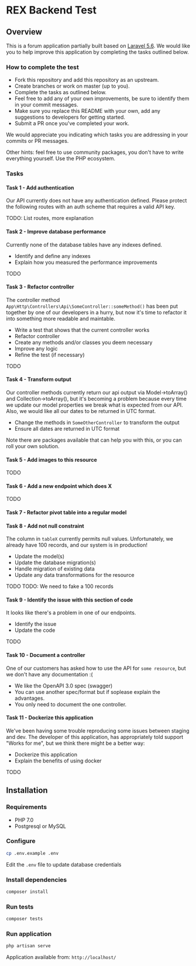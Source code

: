 # REX Backend Test

## Overview

This is a forum application partially built based on [Laravel 5.6](https://laravel.com/).
We would like you to help improve this application by completing the tasks outlined below.

### How to complete the test

* Fork this repository and add this repository as an upstream.
* Create branches or work on master (up to you).
* Complete the tasks as outlined below.
* Feel free to add any of your own improvements, be sure to identify them in your commit messages.
* Make sure you replace this README with your own, add any suggestions to developers for getting started.
* Submit a PR once you've completed your work.

We would appreciate you indicating which tasks you are addressing in your commits or PR messages.

Other hints: feel free to use community packages, you don't have to write everything yourself. Use the PHP ecosystem.

### Tasks

#### Task 1 - Add authentication 

Our API currently does not have any authentication defined.  Please protect the following routes with an auth scheme that requires a valid API key.

TODO: List routes, more explanation

#### Task 2 - Improve database performance

Currently none of the database tables have any indexes defined. 

* Identify and define any indexes
* Explain how you measured the performance improvements

TODO

#### Task 3 - Refactor controller

The controller method `App\Http\Controllers\Api\SomeController::someMethod()` has been put together by one of our developers in a hurry, but now it's time to refactor it into something more readable and maintable.

* Write a test that shows that the current controller works
* Refactor controller
* Create any methods and/or classes you deem necessary
* Improve any logic
* Refine the test (if necessary)

TODO

#### Task 4 - Transform output

Our controller methods currently return our api output via Model->toArray() and Collection->toArray(), but it's becoming a problem because every time we update our model properties we break what is expected from our API.  Also, we would like all our dates to be returned in UTC format.

* Change the methods in `SomeOtherController` to transform the output
* Ensure all dates are returned in UTC format

Note there are packages available that can help you with this, or you can roll your own solution.

#### Task 5 - Add images to this resource

TODO


#### Task 6 - Add a new endpoint which does X

TODO

#### Task 7 - Refactor pivot table into a regular model

#### Task 8 - Add not null constraint

The column in `tableX` currently permits null values.  Unfortunately, we already have 100 records, and our system is in production!

* Update the model(s)
* Update the database migration(s)
* Handle migration of existing data
* Update any data transformations for the resource

TODO
TODO: We need to fake a 100 records

#### Task 9 -  Identify the issue with this section of code

It looks like there's a problem in one of our endpoints. 

* Identify the issue
* Update the code

TODO

#### Task 10 - Document a controller

One of our customers has asked how to use the API for `some resource`, but we don't have any documentation :(

* We like the OpenAPI 3.0 spec (swagger)
* You can use another spec/format but if soplease explain the advantages.
* You only need to document the one controller.

#### Task 11 - Dockerize this application

We've been having some trouble reproducing some issues between staging and dev.  The developer of this application, has appropriately told support "Works for me", but we think there might be a better way:

* Dockerize this application
* Explain the benefits of using docker

TODO

## Installation

### Requirements

- PHP 7.0
- Postgresql or MySQL

### Configure

```bash
cp .env.example .env
```

Edit the `.env` file to update database credentials

### Install dependencies

```bash
composer install
```

### Run tests

```bash
composer tests
```

### Run application

```bash
php artisan serve
```

Application available from: `http://localhost/`

